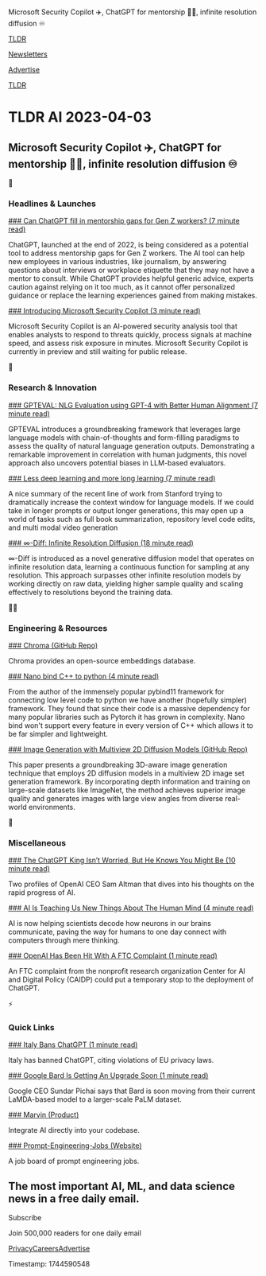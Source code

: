 Microsoft Security Copilot ✈️, ChatGPT for mentorship 🧑‍🎓, infinite resolution diffusion ♾️

[TLDR](/)

[Newsletters](/newsletters)

[Advertise](https://advertise.tldr.tech/)

[TLDR](/)

# TLDR AI 2023-04-03

## Microsoft Security Copilot ✈️, ChatGPT for mentorship 🧑‍🎓, infinite resolution diffusion ♾️

🚀

### Headlines & Launches

[### Can ChatGPT fill in mentorship gaps for Gen Z workers? (7 minute read)](https://www.worklife.news/technology/chatgpt-gen-z/?utm_source=tldrai)

ChatGPT, launched at the end of 2022, is being considered as a potential tool to address mentorship gaps for Gen Z workers. The AI tool can help new employees in various industries, like journalism, by answering questions about interviews or workplace etiquette that they may not have a mentor to consult. While ChatGPT provides helpful generic advice, experts caution against relying on it too much, as it cannot offer personalized guidance or replace the learning experiences gained from making mistakes.

[### Introducing Microsoft Security Copilot (3 minute read)](https://www.microsoft.com/en-us/security/business/ai-machine-learning/microsoft-security-copilot?utm_source=tldrai)

Microsoft Security Copilot is an AI-powered security analysis tool that enables analysts to respond to threats quickly, process signals at machine speed, and assess risk exposure in minutes. Microsoft Security Copilot is currently in preview and still waiting for public release.

🧠

### Research & Innovation

[### GPTEVAL: NLG Evaluation using GPT-4 with Better Human Alignment (7 minute read)](https://arxiv.org/abs/2303.16634?utm_source=tldrai)

GPTEVAL introduces a groundbreaking framework that leverages large language models with chain-of-thoughts and form-filling paradigms to assess the quality of natural language generation outputs. Demonstrating a remarkable improvement in correlation with human judgments, this novel approach also uncovers potential biases in LLM-based evaluators.

[### Less deep learning and more long learning (7 minute read)](https://hazyresearch.stanford.edu/blog/2023-03-27-long-learning?utm_source=tldrai)

A nice summary of the recent line of work from Stanford trying to dramatically increase the context window for language models. If we could take in longer prompts or output longer generations, this may open up a world of tasks such as full book summarization, repository level code edits, and multi modal video generation

[### ∞-Diff: Infinite Resolution Diffusion (18 minute read)](https://arxiv.org/abs/2303.18242?utm_source=tldrai)

∞-Diff is introduced as a novel generative diffusion model that operates on infinite resolution data, learning a continuous function for sampling at any resolution. This approach surpasses other infinite resolution models by working directly on raw data, yielding higher sample quality and scaling effectively to resolutions beyond the training data.

👨‍💻

### Engineering & Resources

[### Chroma (GitHub Repo)](https://github.com/chroma-core/chroma?utm_source=tldrai)

Chroma provides an open-source embeddings database.

[### Nano bind C++ to python (4 minute read)](https://nanobind.readthedocs.io/en/latest/why.html?utm_source=tldrai)

From the author of the immensely popular pybind11 framework for connecting low level code to python we have another (hopefully simpler) framework. They found that since their code is a massive dependency for many popular libraries such as Pytorch it has grown in complexity. Nano bind won't support every feature in every version of C++ which allows it to be far simpler and lightweight.

[### Image Generation with Multiview 2D Diffusion Models (GitHub Repo)](https://jeffreyxiang.github.io/ivid/?utm_source=tldrai)

This paper presents a groundbreaking 3D-aware image generation technique that employs 2D diffusion models in a multiview 2D image set generation framework. By incorporating depth information and training on large-scale datasets like ImageNet, the method achieves superior image quality and generates images with large view angles from diverse real-world environments.

🎁

### Miscellaneous

[### The ChatGPT King Isn’t Worried, But He Knows You Might Be (10 minute read)](https://archive.is/6SK6a?utm_source=tldrai)

Two profiles of OpenAI CEO Sam Altman that dives into his thoughts on the rapid progress of AI.

[### AI Is Teaching Us New Things About The Human Mind (4 minute read)](https://www.wsj.com/articles/artificial-intelligence-is-teaching-us-new-surprising-things-about-the-human-mind-ba7cdceb?mod=djemalertNEWS?utm_source=tldrai)

AI is now helping scientists decode how neurons in our brains communicate, paving the way for humans to one day connect with computers through mere thinking.

[### OpenAI Has Been Hit With A FTC Complaint (1 minute read)](https://www.engadget.com/openai-may-have-to-halt-chatgpt-releases-following-ftc-complaint-172824646.html?src=rss?utm_source=tldrai)

An FTC complaint from the nonprofit research organization Center for AI and Digital Policy (CAIDP) could put a temporary stop to the deployment of ChatGPT.

⚡️

### Quick Links

[### Italy Bans ChatGPT (1 minute read)](https://thegamespoof.com/news/italy-is-the-first-in-the-world-to-ban-chatgpt/?utm_source=tldrai)

Italy has banned ChatGPT, citing violations of EU privacy laws.

[### Google Bard Is Getting An Upgrade Soon (1 minute read)](https://www.engadget.com/google-bard-is-switching-to-a-more-capable-language-model-ceo-confirms-133028933.html?utm_source=tldrai)

Google CEO Sundar Pichai says that Bard is soon moving from their current LaMDA-based model to a larger-scale PaLM dataset.

[### Marvin (Product)](https://www.askmarvin.ai/?utm_source=tldrai)

Integrate AI directly into your codebase.

[### Prompt-Engineering-Jobs (Website)](https://prompt-engineering-jobs.com/?utm_source=tldrai)

A job board of prompt engineering jobs.

## The most important AI, ML, and data science news in a free daily email.

Subscribe

Join 500,000 readers for one daily email

[Privacy](/privacy)[Careers](https://jobs.ashbyhq.com/tldr.tech)[Advertise](/ai/advertise)

Timestamp: 1744590548